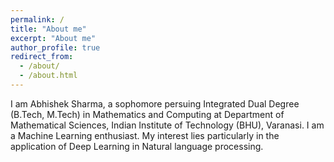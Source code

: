```yaml
---
permalink: /
title: "About me"
excerpt: "About me"
author_profile: true
redirect_from: 
  - /about/
  - /about.html
---
```


I am Abhishek Sharma, a sophomore persuing Integrated Dual Degree (B.Tech, M.Tech) in Mathematics and Computing at Department of Mathematical Sciences, Indian Institute of Technology (BHU), Varanasi. I am a Machine Learning enthusiast. My interest lies particularly in the application of Deep Learning in Natural language processing.
